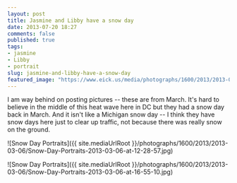 ```yaml
---
layout: post
title: Jasmine and Libby have a snow day
date: 2013-07-20 18:27
comments: false
published: true
tags:
- jasmine
- Libby
- portrait
slug: jasmine-and-libby-have-a-snow-day
featured_image: "https://www.eick.us/media/photographs/1600/2013/2013-03-06/Snow-Day-Portraits-2013-03-06-at-12-28-57.jpg"
---
```

I am way behind on posting pictures -- these are from March.  It's hard to believe in the middle of this heat wave here in DC but they had a snow day back in March.  And it isn't like a Michigan snow day -- I think they have snow days here just to clear up traffic, not because there was really snow on the ground.

![Snow Day Portraits]({{ site.mediaUrlRoot }}/photographs/1600/2013/2013-03-06/Snow-Day-Portraits-2013-03-06-at-12-28-57.jpg)

![Snow Day Portraits]({{ site.mediaUrlRoot }}/photographs/1600/2013/2013-03-06/Snow-Day-Portraits-2013-03-06-at-16-55-10.jpg)
